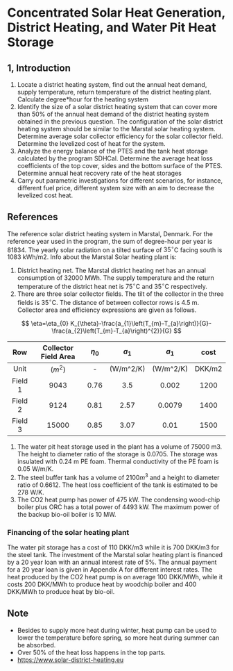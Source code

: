 # Concentrated Solar Heat Generation, District Heating, and Water Pit Heat Storage

## 1, Introduction

1. Locate a district heating system, find out the annual heat demand, supply temperature, return temperature of the district heating plant. Calculate degree*hour for the heating system
2. Identify the size of a solar district heating system that can cover more than 50% of the annual heat demand of the district heating system obtained in the previous question. The configuration of the solar district heating system should be similar to the Marstal solar heating system. Determine average solar collector efficiency for the solar collector field. Determine the levelized cost of heat for the system.
3. Analyze the energy balance of the PTES and the tank heat storage calculated by the program SDHCal. Determine the average heat loss coefficients of the top cover, sides and the bottom surface of the PTES. Determine annual heat recovery rate of the heat storages
4. Carry out parametric investigations for different scenarios, for instance, different fuel price, different system size with an aim to decrease the levelized cost heat.

## References

The reference solar district heating system in Marstal, Denmark. For the reference year used in the program, the sum of degree-hour per year is 81834\. The yearly solar radiation on a tilted surface of $35^{\circ}$C facing south is 1083 kWh/m2\. Info about the Marstal Solar heating plant is:

1. District heating net. The Marstal district heating net has an annual consumption of 32000 MWh. The supply temperature and the return temperature of the district heat net is $75^{\circ}$C and $35^{\circ}$C respectively.
2. There are three solar collector fields. The tilt of the collector in the three fields is $35^{\circ}$C. The distance of between collector rows is 4.5 m. Collector area and efficiency expressions are given as follows.

$$ \eta=\eta_{0} K_{\theta}-\frac{a_{1}\left(T_{m}-T_{a}\right)}{G}-\frac{a_{2}\left(T_{m}-T_{a}\right)^{2}}{G} $$

  Row   | Collector Field Area | $\eta_{0}$ |  $a_{1}$  |  $a_{1}$  |  cost
:-----: | :------------------: | :--------: | :-------: | :-------: | :----:
 Unit   |       ($m^2$)        |     -      | (W/m^2/K) | (W/m^2/K) | DKK/m2
Field 1 |         9043         |    0.76    |    3.5    |   0.002   |  1200
Field 2 |         9124         |    0.81    |   2.57    |  0.0079   |  1400
Field 3 |        15000         |    0.85    |   3.07    |   0.01    |  1500

1. The water pit heat storage used in the plant has a volume of 75000 m3\. The height to diameter ratio of the storage is 0.0705\. The storage was insulated with 0.24 m PE foam. Thermal conductivity of the PE foam is 0.05 W/m/K.
2. The steel buffer tank has a volume of $2100 m^3$ and a height to diameter ratio of 0.6612\. The heat loss coefficient of the tank is estimated to be 278 W/K.
3. The CO2 heat pump has power of 475 kW. The condensing wood-chip boiler plus ORC has a total power of 4493 kW. The maximum power of the backup bio-oil boiler is 10 MW.

### Financing of the solar heating plant

The water pit storage has a cost of 110 DKK/m3 while it is 700 DKK/m3 for the steel tank. The investment of the Marstal solar heating plant is financed by a 20 year loan with an annual interest rate of 5%. The annual payment for a 20 year loan is given in Appendix A for different interest rates. The heat produced by the CO2 heat pump is on average 100 DKK/MWh, while it costs 200 DKK/MWh to produce heat by woodchip boiler and 400 DKK/MWh to produce heat by bio-oil.

## Note

- Besides to supply more heat during winter, heat pump can be used to lower the temperature before spring, so more heat during summer can be absorbed.
- Over 50% of the heat loss happens in the top parts.
- <https://www.solar-district-heating.eu>
